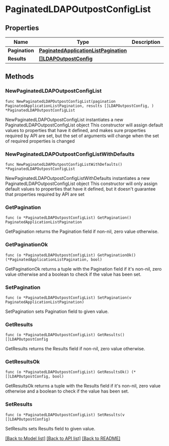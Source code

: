 # PaginatedLDAPOutpostConfigList

## Properties

Name | Type | Description | Notes
------------ | ------------- | ------------- | -------------
**Pagination** | [**PaginatedApplicationListPagination**](PaginatedApplicationListPagination.md) |  | 
**Results** | [**[]LDAPOutpostConfig**](LDAPOutpostConfig.md) |  | 

## Methods

### NewPaginatedLDAPOutpostConfigList

`func NewPaginatedLDAPOutpostConfigList(pagination PaginatedApplicationListPagination, results []LDAPOutpostConfig, ) *PaginatedLDAPOutpostConfigList`

NewPaginatedLDAPOutpostConfigList instantiates a new PaginatedLDAPOutpostConfigList object
This constructor will assign default values to properties that have it defined,
and makes sure properties required by API are set, but the set of arguments
will change when the set of required properties is changed

### NewPaginatedLDAPOutpostConfigListWithDefaults

`func NewPaginatedLDAPOutpostConfigListWithDefaults() *PaginatedLDAPOutpostConfigList`

NewPaginatedLDAPOutpostConfigListWithDefaults instantiates a new PaginatedLDAPOutpostConfigList object
This constructor will only assign default values to properties that have it defined,
but it doesn't guarantee that properties required by API are set

### GetPagination

`func (o *PaginatedLDAPOutpostConfigList) GetPagination() PaginatedApplicationListPagination`

GetPagination returns the Pagination field if non-nil, zero value otherwise.

### GetPaginationOk

`func (o *PaginatedLDAPOutpostConfigList) GetPaginationOk() (*PaginatedApplicationListPagination, bool)`

GetPaginationOk returns a tuple with the Pagination field if it's non-nil, zero value otherwise
and a boolean to check if the value has been set.

### SetPagination

`func (o *PaginatedLDAPOutpostConfigList) SetPagination(v PaginatedApplicationListPagination)`

SetPagination sets Pagination field to given value.


### GetResults

`func (o *PaginatedLDAPOutpostConfigList) GetResults() []LDAPOutpostConfig`

GetResults returns the Results field if non-nil, zero value otherwise.

### GetResultsOk

`func (o *PaginatedLDAPOutpostConfigList) GetResultsOk() (*[]LDAPOutpostConfig, bool)`

GetResultsOk returns a tuple with the Results field if it's non-nil, zero value otherwise
and a boolean to check if the value has been set.

### SetResults

`func (o *PaginatedLDAPOutpostConfigList) SetResults(v []LDAPOutpostConfig)`

SetResults sets Results field to given value.



[[Back to Model list]](../README.md#documentation-for-models) [[Back to API list]](../README.md#documentation-for-api-endpoints) [[Back to README]](../README.md)


